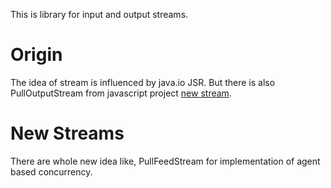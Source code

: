 
This is library for input and output streams.


Origin
=========

The idea of stream is influenced by java.io JSR. But there is also PullOutputStream from javascript project [new stream](https://github.com/joyent/node/blob/v0.10/doc/api/stream.markdown).

New Streams
============
There are whole new idea like, PullFeedStream for implementation of agent based concurrency.

